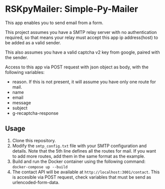 # RSKpyMailer: Simple-Py-Mailer

This app enables you to send email from a form.

This project assumes you have a SMTP relay server with no authentication required, so that means your relay must accept this app ip address(host) to be added as a valid sender.

This also assumes you have a valid captcha v2 key from google, paired with the sender.

Access to this app via POST request with json object as body, with the following variables:

- reason. If this is not present, it will assume you have only one route for mail.
- name
- email
- message
- subject
- g-recaptcha-response

## Usage

1. Clone this repository.
2. Modify the `smtp_config.txt` file with your SMTP configuration and details. Note that the 5th line defines all the routes for mail. If you want to add more routes, add them in the same format as the example.
3. Build and run the Docker container using the following command: ```docker-compose up --build```
4. The contact API will be available at `http://localhost:3001/contact`.  This is accesible via POST request, check variables that must be send as urlencoded-form-data.

